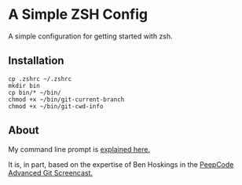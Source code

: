 A Simple ZSH Config
===================

A simple configuration for getting started with zsh. 

Installation
------------

    cp .zshrc ~/.zshrc
    mkdir bin
    cp bin/* ~/bin/
    chmod +x ~/bin/git-current-branch
    chmod +x ~/bin/git-cwd-info


About
------------

My command line prompt is [explained here.](http://peepcode.com/blog/2012/my-command-line-prompt)

It is, in part, based on the expertise of Ben Hoskings in the [PeepCode Advanced Git Screencast.](http://peepcode.com/products/advanced-git)
